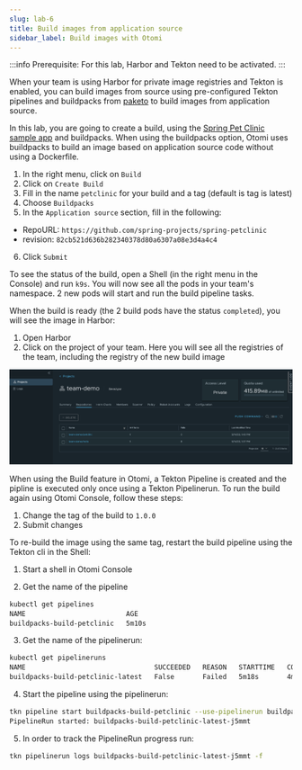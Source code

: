 ```yaml
---
slug: lab-6
title: Build images from application source
sidebar_label: Build images with Otomi
---
```


:::info
Prerequisite: For this lab, Harbor and Tekton need to be activated.
:::

When your team is using Harbor for private image registries and Tekton is enabled, you can build images from source using pre-configured Tekton pipelines and buildpacks from [paketo](https://buildpacks.io/docs/buildpack-author-guide/package-a-buildpack/) to build images from application source.

In this lab, you are going to create a build, using the [Spring Pet Clinic sample app](https://github.com/spring-projects/spring-petclinic) and buildpacks. When using the buildpacks option, Otomi uses buildpacks to build an image based on application source code without using a Dockerfile.

1. In the right menu, click on `Build`
2. Click on `Create Build`
3. Fill in the name `petclinic` for your build and a tag (default is tag is latest)
4. Choose `Buildpacks`
5. In the `Application source` section, fill in the following:

- RepoURL: `https://github.com/spring-projects/spring-petclinic`
- revision: `82cb521d636b282340378d80a6307a08e3d4a4c4`

6. Click `Submit`

To see the status of the build, open a Shell (in the right menu in the Console) and run `k9s`. You will now see all the pods in your team's namespace. 2 new pods will start and run the build pipeline tasks.


When the build is ready (the 2 build pods have the status `completed`), you will see the image in Harbor:

1. Open Harbor
2. Click on the project of your team. Here you will see all the registries of the team, including the registry of the new build image
   

![harbor-projects](../../img/see-build-harbor.png)

When using the Build feature in Otomi, a Tekton Pipeline is created and the pipline is executed only once using a Tekton Pipelinerun. To run the build again using Otomi Console, follow these steps:

1. Change the tag of the build to `1.0.0`
2. Submit changes

To re-build the image using the same tag, restart the build pipeline using the Tekton cli in the Shell:

1. Start a shell in Otomi Console

2. Get the name of the pipeline

```bash
kubectl get pipelines
NAME                         AGE
buildpacks-build-petclinic   5m10s
```

3. Get the name of the pipelinerun:

```bash
kubectl get pipelineruns
NAME                                SUCCEEDED   REASON   STARTTIME   COMPLETIONTIME
buildpacks-build-petclinic-latest   False       Failed   5m18s       4m27s
```

4. Start the pipeline using the pipelinerun:

```bash
tkn pipeline start buildpacks-build-petclinic --use-pipelinerun buildpacks-build-petclinic-latest
PipelineRun started: buildpacks-build-petclinic-latest-j5mmt
```

5. In order to track the PipelineRun progress run:

```bash
tkn pipelinerun logs buildpacks-build-petclinic-latest-j5mmt -f
```
